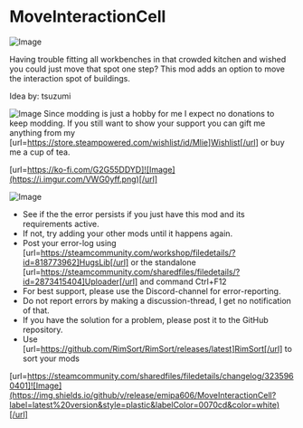 # MoveInteractionCell

![Image](https://i.imgur.com/iCj5o7O.png)

Having trouble fitting all workbenches in that crowded kitchen and wished you could just move that spot one step?
This mod adds an option to move the interaction spot of buildings.

Idea by: tsuzumi

![Image](https://i.imgur.com/Ds0rBAD.png)
Since modding is just a hobby for me I expect no donations to keep modding. If you still want to show your support you can gift me anything from my [url=https://store.steampowered.com/wishlist/id/Mlie]Wishlist[/url] or buy me a cup of tea.

[url=https://ko-fi.com/G2G55DDYD]![Image](https://i.imgur.com/VWG0yff.png)[/url]

![Image](https://i.imgur.com/5xwDG6H.png)


-  See if the the error persists if you just have this mod and its requirements active.
-  If not, try adding your other mods until it happens again.
-  Post your error-log using [url=https://steamcommunity.com/workshop/filedetails/?id=818773962]HugsLib[/url] or the standalone [url=https://steamcommunity.com/sharedfiles/filedetails/?id=2873415404]Uploader[/url] and command Ctrl+F12
-  For best support, please use the Discord-channel for error-reporting.
-  Do not report errors by making a discussion-thread, I get no notification of that.
-  If you have the solution for a problem, please post it to the GitHub repository.
-  Use [url=https://github.com/RimSort/RimSort/releases/latest]RimSort[/url] to sort your mods



[url=https://steamcommunity.com/sharedfiles/filedetails/changelog/3235960401]![Image](https://img.shields.io/github/v/release/emipa606/MoveInteractionCell?label=latest%20version&style=plastic&labelColor=0070cd&color=white)[/url]
